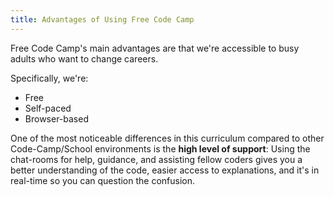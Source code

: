 ```yaml
---
title: Advantages of Using Free Code Camp
---
```

Free Code Camp's main advantages are that we're accessible to busy adults who want to change careers.

Specifically, we're:

*   Free
*   Self-paced
*   Browser-based

One of the most noticeable differences in this curriculum compared to other Code-Camp/School environments is the **high level of support**: Using the chat-rooms for help, guidance, and assisting fellow coders gives you a better understanding of the code, easier access to explanations, and it's in real-time so you can question the confusion.

